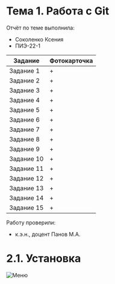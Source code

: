 # Тема 1. Работа с Git
Отчёт по теме выполнила:
  - Соколенко Ксения 
  - ПИЭ-22-1

| Задание | Фотокарточка |
| ------ | ------ |
| Задание 1 | + | 
| Задание 2 | + | 
| Задание 3 | + | 
| Задание 4 | + | 
| Задание 5 | + | 
| Задание 6 | + | 
| Задание 7 | + | 
| Задание 8 | + | 
| Задание 9 | + | 
| Задание 10 | + | 
| Задание 11 | + | 
| Задание 12 | + | 
| Задание 13 | + |
| Задание 14 | + | 
| Задание 15 | + | 

Работу проверили:
- к.э.н., доцент Панов М.А.
# 2.1. Установка
![Меню](https://github.com/KseniaSokolenko/theme_1/edit/theme_1/theme_1.md/Saly-39.png)
